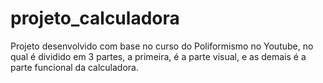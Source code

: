 # projeto_calculadora

Projeto desenvolvido com base no curso do Poliformismo no Youtube, no qual é dividido em 3 partes, a primeira, é a parte visual, e as demais é a parte funcional da calculadora.

